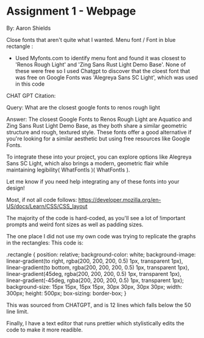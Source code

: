 # Assignment 1 - Webpage
By: Aaron Shields


Close fonts that aren't quite what I wanted. 
Menu font / Font in blue rectangle : 
- Used Myfonts.com to identify menu font and found it was closest to 'Renos Rough Light' and 'Zing Sans Rust Light Demo Base'. None of these were free so I used Chatgpt to discover that the cloest font that was free on Google Fonts was 'Alegreya Sans SC Light', which was used in this code


CHAT GPT Citation: 

Query: 
What are the closest google fonts to renos rough light

Answer:
The closest Google Fonts to Renos Rough Light are Aquatico and Zing Sans Rust Light Demo Base, as they both share a similar geometric structure and rough, textured style. These fonts offer a good alternative if you're looking for a similar aesthetic but using free resources like Google Fonts.

To integrate these into your project, you can explore options like Alegreya Sans SC Light, which also brings a modern, geometric flair while maintaining legibility​(
WhatFontIs
)​(
WhatFontIs
).

Let me know if you need help integrating any of these fonts into your design!


Most, if not all code follows: https://developer.mozilla.org/en-US/docs/Learn/CSS/CSS_layout

The majority of the code is hard-coded, as you'll see a lot of !important prompts and weird font sizes as well as padding sizes. 

The one place I did not use my own code was trying to replicate the graphs in the rectangles: This code is:

.rectangle {
    position: relative;
    background-color: white;
    background-image: 
        linear-gradient(to right, rgba(200, 200, 200, 0.5) 1px, transparent 1px),
        linear-gradient(to bottom, rgba(200, 200, 200, 0.5) 1px, transparent 1px),
        linear-gradient(45deg, rgba(200, 200, 200, 0.5) 1px, transparent 1px),
        linear-gradient(-45deg, rgba(200, 200, 200, 0.5) 1px, transparent 1px);
    background-size: 15px 15px, 15px 15px, 30px 30px, 30px 30px;
    width: 300px;
    height: 500px;
    box-sizing: border-box;
}

This was sourced from CHATGPT, and is 12 lines which falls below the 50 line limit. 

Finally, I have a text editor that runs prettier which stylistically edits the code to make it more readible. 


